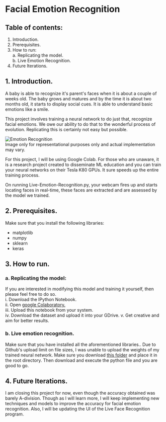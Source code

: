 # Facial Emotion Recognition

## Table of contents:
1. Introduction.  
2. Prerequisites.  
3. How to run:  
 a. Replicating the model.    
 b. Live Emotion Recognition.  
4. Future Iterations.  

## 1. Introduction.
A baby is able to recognize it's parent's faces when it is about a couple of weeks old. The baby grows and matures and by the time it is about two months old, it starts to display social cues. It is able to understand basic emotions like a smile.

This project involves training a neural network to do just that, recognize facial emotions. We owe our ability to do that to the wonderful process of evolution. Replicating this is certainly not easy but possible.

![Emotion Recognition](https://cdn-images-1.medium.com/max/750/1*rSOC2rIKZ3NSkE3j1MetdQ.png)  
Image only for representational purposes only and actual implementation may vary.

For this project, I will be using Google Colab. For those who are unaware, it is a research project created to disseminate ML education and you can train your neural networks on their Tesla K80 GPUs. It sure speeds up the entire training process.

On running Live-Emotion-Recognition.py, your webcam fires up and starts locating faces in real-time, these faces are extracted and are assessed by the model we trained.

## 2. Prerequisites.  
Make sure that you install the following libraries:
  + matplotlib
  + numpy
  + sklearn
  + keras

## 3. How to run.
### a. Replicating the model:
If you are interested in modifying this model and training it yourself, then please feel free to do so.    
i. Download the IPython Notebook.  
ii. Open [google Colaboratory.](https://colab.research.google.com/ "Colab time")  
iii. Upload this notebook from your system.  
iv. Download the dataset and upload it into your GDrive.
v. Get creative and aim for better results.

### b. Live emotion recognition.
Make sure that you have installed all the aforementioned libraries..
Due to Github's upload limit on file sizes, I was unable to upload the weights of my trained neural network. Make sure you download [this folder](https://drive.google.com/open?id=1-gEWdcFL0tpkIbYKzLoYXRA4qeG-6Ot6) and place it in the root directory.
Then download and execute the python file and you are good to go.

## 4. Future Iterations.
I am closing this project for now, even though the accuracy obtained was barely A-division. Though as I will learn more, I will keep implementing new techniques and models to improve the accuracy for facial emotion recognition. Also, I will be updating the UI of the Live Face Recognition program.
